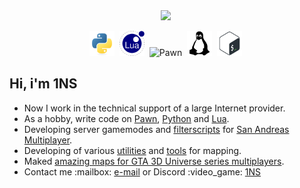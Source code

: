 
<div id="logotype" align="center">
  <a href = "https://github.com/ins1x"><img src="https://media.giphy.com/media/L8K62iTDkzGX6/giphy.gif" width="420"/></a>&nbsp;
  <div id="header" align="left">
    <p>
      <div id="languages" align="center">
      <img src="https://github.com/devicons/devicon/blob/master/icons/python/python-original.svg"
      title="Python" alt="Python" width="40" height="40"/>&nbsp;
      <img src="https://github.com/devicons/devicon/blob/master/icons/lua/lua-original-wordmark.svg"
      title="Lua" alt="Lua" width="40" height="40"/>&nbsp;
      <img src="https://icons.iconarchive.com/icons/fa-team/fontawesome/48/FontAwesome-Chess-Pawn-icon.png"
      title="Pawn" alt="Pawn" width="40" height="40"/>&nbsp;
      <img src="https://github.com/devicons/devicon/blob/master/icons/linux/linux-plain.svg"
      title="Linux" alt="Linux" width="40" height="40"/>&nbsp;
      <img src="https://github.com/devicons/devicon/blob/master/icons/bash/bash-original.svg"
      title="Shell" alt="Shell" width="40" height="40"/>&nbsp;
    </div>
      <h2>Hi, i'm 1NS</h2>
      <ul>
        <li>Now I work in the technical support of a large Internet provider.</li>
        <li>As a hobby, write code on <a href="https://github.com/ins1x?tab=repositories&q=&type=&language=pawn&sort=">Pawn</a>, 
          <a href="https://github.com/ins1x?tab=repositories&q=&type=&language=python&sort=">Python</a> 
          and <a href="https://github.com/ins1x?tab=repositories&q=&type=&language=lua&sort=">Lua</a>.</li>
        <li>Developing server gamemodes and <a href="https://github.com/ins1x/useful-samp-stuff">filterscripts</a> for <a href="https://sampwiki.blast.hk/wiki/Main_Page">San Andreas Multiplayer</a>.</li>
        <li>Developing of various <a href="https://github.com/ins1x/AbsEventHelper">utilities</a> and <a href="https://github.com/ins1x/mtools">tools</a> for mapping.</li>
        <li>Maked <a href="https://www.youtube.com/@1nsanemapping/featured">amazing maps for GTA 3D Universe series multiplayers</a>.</li>
        <li>Contact me :mailbox: <a href="mailto:ins16mail@yandex.by">e-mail</a> or Discord :video_game: <a href="https://discordapp.com/users/625192705772748821">1NS</a></li>
      </ul>
    </p>
  </div>
  </p>
</div>
